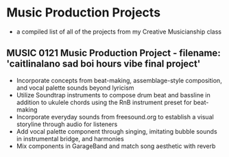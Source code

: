 # Music Production Projects
+ a compiled list of all of the projects from my Creative Musicianship class

## MUSIC 0121 Music Production Project - filename: 'caitlinalano sad boi hours vibe final project'
+	Incorporate concepts from beat-making, assemblage-style composition, and vocal palette sounds beyond lyricism
+	Utilize Soundtrap instruments to compose drum beat and bassline in addition to ukulele chords using the RnB instrument preset for beat-making
+	Incorporate everyday sounds from freesound.org to establish a visual storyline through audio for listeners
+	Add vocal palette component through singing, imitating bubble sounds in instrumental bridge, and harmonies
+	Mix components in GarageBand and match song aesthetic with reverb
